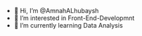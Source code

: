 - 👋 Hi, I’m @AmnahALhubaysh
- 👀 I’m interested in Front-End-Developmnt
- 🌱 I’m currently learning Data Analysis




